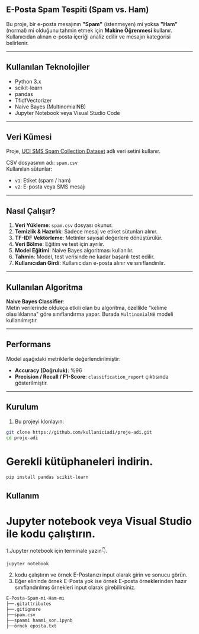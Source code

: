 ## E-Posta Spam Tespiti (Spam vs. Ham)

Bu proje, bir e-posta mesajının **"Spam"** (istenmeyen) mi yoksa **"Ham"** (normal) mi olduğunu tahmin etmek için **Makine Öğrenmesi** kullanır. Kullanıcıdan alınan e-posta içeriği analiz edilir ve mesajın kategorisi belirlenir.

---

##  Kullanılan Teknolojiler

- Python 3.x
- scikit-learn
- pandas
- TfidfVectorizer
- Naive Bayes (MultinomialNB)
- Jupyter Notebook veya Visual Studio Code

---

##  Veri Kümesi

Proje, [UCI SMS Spam Collection Dataset](https://archive.ics.uci.edu/ml/datasets/sms+spam+collection) adlı veri setini kullanır.

CSV dosyasının adı: `spam.csv`  
Kullanılan sütunlar:
- `v1`: Etiket (spam / ham)
- `v2`: E-posta veya SMS mesajı

---

##  Nasıl Çalışır?

1. **Veri Yükleme**: `spam.csv` dosyası okunur.
2. **Temizlik & Hazırlık**: Sadece mesaj ve etiket sütunları alınır.
3. **TF-IDF Vektörleme**: Metinler sayısal değerlere dönüştürülür.
4. **Veri Bölme**: Eğitim ve test için ayrılır.
5. **Model Eğitimi**: Naive Bayes algoritması kullanılır.
6. **Tahmin**: Model, test verisinde ne kadar başarılı test edilir.
7. **Kullanıcıdan Girdi**: Kullanıcıdan e-posta alınır ve sınıflandırılır.

---

##  Kullanılan Algoritma

**Naive Bayes Classifier**:  
Metin verilerinde oldukça etkili olan bu algoritma, özellikle "kelime olasılıklarına" göre sınıflandırma yapar. Burada `MultinomialNB` modeli kullanılmıştır.

---

##  Performans

Model aşağıdaki metriklerle değerlendirilmiştir:

- **Accuracy (Doğruluk)**: %96
- **Precision / Recall / F1-Score**: `classification_report` çıktısında gösterilmiştir.

---

##  Kurulum

1. Bu projeyi klonlayın:
```bash
git clone https://github.com/kullaniciadi/proje-adi.git
cd proje-adi
```

#  Gerekli kütüphaneleri indirin.
```bash
pip install pandas scikit-learn
```
## Kullanım

# Jupyter notebook veya Visual Studio ile kodu çalıştırın.
1.Jupyter notebook için terminale yazın👇.
```bash
jupyter notebook
```
2. kodu çalıştırın ve örnek E-Postanızı input olarak girin ve sonucu görün.
3. Eğer elininde örnek E-Posta yok ise örnek E-posta örneklerinden hazır sınıflandırılmış örnekleri input olarak girebilirsiniz.
```bash
E-Posta-Spam-mi-Ham-mı
├──.gitattributes
├──.gitignore
├──spam.csv
├──spammi hammi_son.ipynb
├──örnek eposta.txt
```










